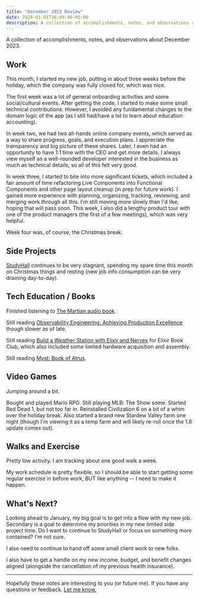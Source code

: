 ```yaml
---
title: "December 2023 Review"
date: 2024-01-01T16:09:46-05:00
description: A collection of accomplishments, notes, and observations about December 2023.
---
```


A collection of accomplishments, notes, and observations about December 2023.

## Work

This month, I started my new job, putting in about three weeks before the holiday, which the company was fully closed for, which was nice.

The first week was a lot of general onboarding activities and some social/cultural events. After getting the code, I started to make some small technical contributions. However, I avoided any fundamental changes to the domain logic of the app (as I still had/have a lot to learn about education accounting).

In week two, we had two all-hands online company events, which served as a way to share progress, goals, and execution plans. I appreciate the transparency and big picture of these shares. Later, I even had an opportunity to have 1:1 time with the CEO and get more details. I always view myself as a well-rounded developer interested in the business as much as technical details, so all of this felt very good.

In week three, I started to bite into more significant tickets, which included a fair amount of time refactoring Live Components into Functional Components and other page layout cleanup (in prep for future work). I gained more experience with planning, organizing, tracking, reviewing, and merging work through all this. I'm still moving more slowly than I'd like, hoping that will pass soon. This week, I also did a lengthy product tour with one of the product managers (the first of a few meetings), which was very helpful.

Week four was, of course, the Christmas break.

## Side Projects

[StudyHall](https://github.com/studyhall-project/studyhall) continues to be very stagnant, spending my spare time this month on Christmas things and resting (new job info consumption can be very draining day-to-day).

## Tech Education / Books

Finished listening to [The Martian audio book](https://www.goodreads.com/review/show/6082118016).

Still reading [Observability Engineering: Achieving Production Excellence](https://info.honeycomb.io/observability-engineering-oreilly-book-2022) though slower as of late.

Still reading [Build a Weather Station with Elixir and Nerves](https://pragprog.com/titles/passweather/build-a-weather-station-with-elixir-and-nerves/) for Elixir Book Club, which also included some limited hardware acquisition and assembly.

Still reading [Myst: Book of Atrus](https://www.goodreads.com/book/show/159764.The_Book_of_Atrus).

## Video Games

Jumping around a bit. 

Bought and played Mario RPG. Still playing MLB: The Show some. Started Red Dead 1, but not too far in. Reinstalled Civilization 6 on a bit of a whim over the holiday break. Also started a brand new Stardew Valley farm one night (though I'm viewing it as a temp farm and will likely re-roll once the 1.6 update comes out).

## Walks and Exercise

Pretty low activity. I am tracking about one good walk a week.

My work schedule is pretty flexible, so I should be able to start getting some regular exercise in before work, BUT like anything -- I need to make it happen.

## What's Next?

Looking ahead to January, my big goal is to get into a flow with my new job. Secondary is a goal to determine my priorities in my new limited side project time. Do I want to continue to StudyHall or focus on something more contained? I'm not sure.   

I also need to continue to hand off some small client work to new folks.

I also have to get a handle on my new income, budget, and benefit changes aligned (alongside the cancellation of my previous health insurance). 

***

Hopefully these notes are interesting to you (or future me). If you have any questions or feedback. [Let me know.](/contact)
